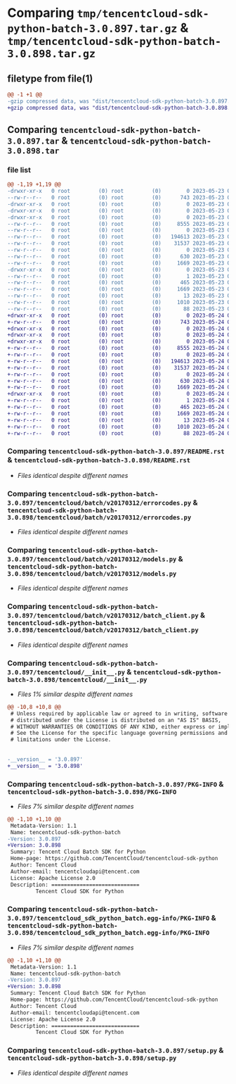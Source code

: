 # Comparing `tmp/tencentcloud-sdk-python-batch-3.0.897.tar.gz` & `tmp/tencentcloud-sdk-python-batch-3.0.898.tar.gz`

## filetype from file(1)

```diff
@@ -1 +1 @@
-gzip compressed data, was "dist/tencentcloud-sdk-python-batch-3.0.897.tar", last modified: Tue May 23 02:14:10 2023, max compression
+gzip compressed data, was "dist/tencentcloud-sdk-python-batch-3.0.898.tar", last modified: Wed May 24 01:45:38 2023, max compression
```

## Comparing `tencentcloud-sdk-python-batch-3.0.897.tar` & `tencentcloud-sdk-python-batch-3.0.898.tar`

### file list

```diff
@@ -1,19 +1,19 @@
-drwxr-xr-x   0 root         (0) root         (0)        0 2023-05-23 02:14:10.000000 tencentcloud-sdk-python-batch-3.0.897/
--rw-r--r--   0 root         (0) root         (0)      743 2023-05-23 02:14:10.000000 tencentcloud-sdk-python-batch-3.0.897/README.rst
-drwxr-xr-x   0 root         (0) root         (0)        0 2023-05-23 02:14:10.000000 tencentcloud-sdk-python-batch-3.0.897/tencentcloud/
-drwxr-xr-x   0 root         (0) root         (0)        0 2023-05-23 02:14:10.000000 tencentcloud-sdk-python-batch-3.0.897/tencentcloud/batch/
-drwxr-xr-x   0 root         (0) root         (0)        0 2023-05-23 02:14:10.000000 tencentcloud-sdk-python-batch-3.0.897/tencentcloud/batch/v20170312/
--rw-r--r--   0 root         (0) root         (0)     8555 2023-05-23 02:14:10.000000 tencentcloud-sdk-python-batch-3.0.897/tencentcloud/batch/v20170312/errorcodes.py
--rw-r--r--   0 root         (0) root         (0)        0 2023-05-23 02:14:10.000000 tencentcloud-sdk-python-batch-3.0.897/tencentcloud/batch/v20170312/__init__.py
--rw-r--r--   0 root         (0) root         (0)   194613 2023-05-23 02:14:10.000000 tencentcloud-sdk-python-batch-3.0.897/tencentcloud/batch/v20170312/models.py
--rw-r--r--   0 root         (0) root         (0)    31537 2023-05-23 02:14:10.000000 tencentcloud-sdk-python-batch-3.0.897/tencentcloud/batch/v20170312/batch_client.py
--rw-r--r--   0 root         (0) root         (0)        0 2023-05-23 02:14:10.000000 tencentcloud-sdk-python-batch-3.0.897/tencentcloud/batch/__init__.py
--rw-r--r--   0 root         (0) root         (0)      630 2023-05-23 02:14:10.000000 tencentcloud-sdk-python-batch-3.0.897/tencentcloud/__init__.py
--rw-r--r--   0 root         (0) root         (0)     1669 2023-05-23 02:14:10.000000 tencentcloud-sdk-python-batch-3.0.897/PKG-INFO
-drwxr-xr-x   0 root         (0) root         (0)        0 2023-05-23 02:14:10.000000 tencentcloud-sdk-python-batch-3.0.897/tencentcloud_sdk_python_batch.egg-info/
--rw-r--r--   0 root         (0) root         (0)        1 2023-05-23 02:14:10.000000 tencentcloud-sdk-python-batch-3.0.897/tencentcloud_sdk_python_batch.egg-info/dependency_links.txt
--rw-r--r--   0 root         (0) root         (0)      465 2023-05-23 02:14:10.000000 tencentcloud-sdk-python-batch-3.0.897/tencentcloud_sdk_python_batch.egg-info/SOURCES.txt
--rw-r--r--   0 root         (0) root         (0)     1669 2023-05-23 02:14:10.000000 tencentcloud-sdk-python-batch-3.0.897/tencentcloud_sdk_python_batch.egg-info/PKG-INFO
--rw-r--r--   0 root         (0) root         (0)       13 2023-05-23 02:14:10.000000 tencentcloud-sdk-python-batch-3.0.897/tencentcloud_sdk_python_batch.egg-info/top_level.txt
--rw-r--r--   0 root         (0) root         (0)     1010 2023-05-23 02:14:10.000000 tencentcloud-sdk-python-batch-3.0.897/setup.py
--rw-r--r--   0 root         (0) root         (0)       88 2023-05-23 02:14:10.000000 tencentcloud-sdk-python-batch-3.0.897/setup.cfg
+drwxr-xr-x   0 root         (0) root         (0)        0 2023-05-24 01:45:38.000000 tencentcloud-sdk-python-batch-3.0.898/
+-rw-r--r--   0 root         (0) root         (0)      743 2023-05-24 01:45:37.000000 tencentcloud-sdk-python-batch-3.0.898/README.rst
+drwxr-xr-x   0 root         (0) root         (0)        0 2023-05-24 01:45:38.000000 tencentcloud-sdk-python-batch-3.0.898/tencentcloud/
+drwxr-xr-x   0 root         (0) root         (0)        0 2023-05-24 01:45:38.000000 tencentcloud-sdk-python-batch-3.0.898/tencentcloud/batch/
+drwxr-xr-x   0 root         (0) root         (0)        0 2023-05-24 01:45:38.000000 tencentcloud-sdk-python-batch-3.0.898/tencentcloud/batch/v20170312/
+-rw-r--r--   0 root         (0) root         (0)     8555 2023-05-24 01:45:38.000000 tencentcloud-sdk-python-batch-3.0.898/tencentcloud/batch/v20170312/errorcodes.py
+-rw-r--r--   0 root         (0) root         (0)        0 2023-05-24 01:45:38.000000 tencentcloud-sdk-python-batch-3.0.898/tencentcloud/batch/v20170312/__init__.py
+-rw-r--r--   0 root         (0) root         (0)   194613 2023-05-24 01:45:38.000000 tencentcloud-sdk-python-batch-3.0.898/tencentcloud/batch/v20170312/models.py
+-rw-r--r--   0 root         (0) root         (0)    31537 2023-05-24 01:45:38.000000 tencentcloud-sdk-python-batch-3.0.898/tencentcloud/batch/v20170312/batch_client.py
+-rw-r--r--   0 root         (0) root         (0)        0 2023-05-24 01:45:38.000000 tencentcloud-sdk-python-batch-3.0.898/tencentcloud/batch/__init__.py
+-rw-r--r--   0 root         (0) root         (0)      630 2023-05-24 01:45:37.000000 tencentcloud-sdk-python-batch-3.0.898/tencentcloud/__init__.py
+-rw-r--r--   0 root         (0) root         (0)     1669 2023-05-24 01:45:38.000000 tencentcloud-sdk-python-batch-3.0.898/PKG-INFO
+drwxr-xr-x   0 root         (0) root         (0)        0 2023-05-24 01:45:38.000000 tencentcloud-sdk-python-batch-3.0.898/tencentcloud_sdk_python_batch.egg-info/
+-rw-r--r--   0 root         (0) root         (0)        1 2023-05-24 01:45:38.000000 tencentcloud-sdk-python-batch-3.0.898/tencentcloud_sdk_python_batch.egg-info/dependency_links.txt
+-rw-r--r--   0 root         (0) root         (0)      465 2023-05-24 01:45:38.000000 tencentcloud-sdk-python-batch-3.0.898/tencentcloud_sdk_python_batch.egg-info/SOURCES.txt
+-rw-r--r--   0 root         (0) root         (0)     1669 2023-05-24 01:45:38.000000 tencentcloud-sdk-python-batch-3.0.898/tencentcloud_sdk_python_batch.egg-info/PKG-INFO
+-rw-r--r--   0 root         (0) root         (0)       13 2023-05-24 01:45:38.000000 tencentcloud-sdk-python-batch-3.0.898/tencentcloud_sdk_python_batch.egg-info/top_level.txt
+-rw-r--r--   0 root         (0) root         (0)     1010 2023-05-24 01:45:37.000000 tencentcloud-sdk-python-batch-3.0.898/setup.py
+-rw-r--r--   0 root         (0) root         (0)       88 2023-05-24 01:45:38.000000 tencentcloud-sdk-python-batch-3.0.898/setup.cfg
```

### Comparing `tencentcloud-sdk-python-batch-3.0.897/README.rst` & `tencentcloud-sdk-python-batch-3.0.898/README.rst`

 * *Files identical despite different names*

### Comparing `tencentcloud-sdk-python-batch-3.0.897/tencentcloud/batch/v20170312/errorcodes.py` & `tencentcloud-sdk-python-batch-3.0.898/tencentcloud/batch/v20170312/errorcodes.py`

 * *Files identical despite different names*

### Comparing `tencentcloud-sdk-python-batch-3.0.897/tencentcloud/batch/v20170312/models.py` & `tencentcloud-sdk-python-batch-3.0.898/tencentcloud/batch/v20170312/models.py`

 * *Files identical despite different names*

### Comparing `tencentcloud-sdk-python-batch-3.0.897/tencentcloud/batch/v20170312/batch_client.py` & `tencentcloud-sdk-python-batch-3.0.898/tencentcloud/batch/v20170312/batch_client.py`

 * *Files identical despite different names*

### Comparing `tencentcloud-sdk-python-batch-3.0.897/tencentcloud/__init__.py` & `tencentcloud-sdk-python-batch-3.0.898/tencentcloud/__init__.py`

 * *Files 1% similar despite different names*

```diff
@@ -10,8 +10,8 @@
 # Unless required by applicable law or agreed to in writing, software
 # distributed under the License is distributed on an "AS IS" BASIS,
 # WITHOUT WARRANTIES OR CONDITIONS OF ANY KIND, either express or implied.
 # See the License for the specific language governing permissions and
 # limitations under the License.
 
 
-__version__ = '3.0.897'
+__version__ = '3.0.898'
```

### Comparing `tencentcloud-sdk-python-batch-3.0.897/PKG-INFO` & `tencentcloud-sdk-python-batch-3.0.898/PKG-INFO`

 * *Files 7% similar despite different names*

```diff
@@ -1,10 +1,10 @@
 Metadata-Version: 1.1
 Name: tencentcloud-sdk-python-batch
-Version: 3.0.897
+Version: 3.0.898
 Summary: Tencent Cloud Batch SDK for Python
 Home-page: https://github.com/TencentCloud/tencentcloud-sdk-python
 Author: Tencent Cloud
 Author-email: tencentcloudapi@tencent.com
 License: Apache License 2.0
 Description: ============================
         Tencent Cloud SDK for Python
```

### Comparing `tencentcloud-sdk-python-batch-3.0.897/tencentcloud_sdk_python_batch.egg-info/PKG-INFO` & `tencentcloud-sdk-python-batch-3.0.898/tencentcloud_sdk_python_batch.egg-info/PKG-INFO`

 * *Files 7% similar despite different names*

```diff
@@ -1,10 +1,10 @@
 Metadata-Version: 1.1
 Name: tencentcloud-sdk-python-batch
-Version: 3.0.897
+Version: 3.0.898
 Summary: Tencent Cloud Batch SDK for Python
 Home-page: https://github.com/TencentCloud/tencentcloud-sdk-python
 Author: Tencent Cloud
 Author-email: tencentcloudapi@tencent.com
 License: Apache License 2.0
 Description: ============================
         Tencent Cloud SDK for Python
```

### Comparing `tencentcloud-sdk-python-batch-3.0.897/setup.py` & `tencentcloud-sdk-python-batch-3.0.898/setup.py`

 * *Files identical despite different names*

